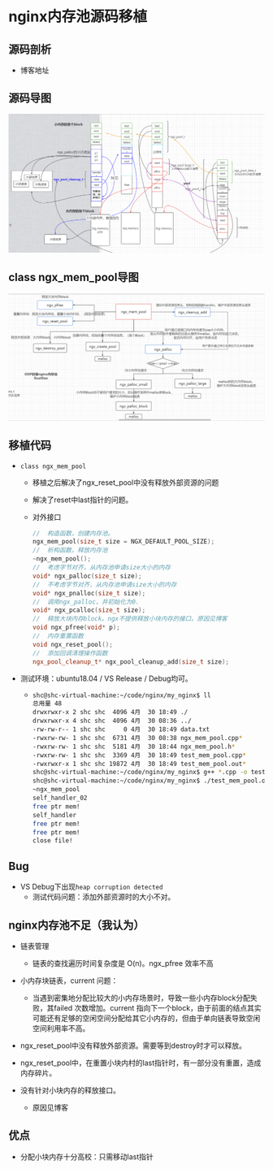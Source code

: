 # nginx内存池源码移植

## 源码剖析

- 博客地址

## 源码导图

![](./ngx_mem_pool01.png)

## class ngx_mem_pool导图

![](./ngx_mem_pool.png)

## 移植代码

- `class ngx_mem_pool`

  - 移植之后解决了ngx_reset_pool中没有释放外部资源的问题

  - 解决了reset中last指针的问题。

  - 对外接口

    ```c++
    //  构造函数，创建内存池。
    ngx_mem_pool(size_t size = NGX_DEFAULT_POOL_SIZE);
    //  析构函数，释放内存池
    ~ngx_mem_pool();
    //  考虑字节对齐，从内存池申请size大小的内存
    void* ngx_palloc(size_t size);
    //  不考虑字节对齐，从内存池申请size大小的内存
    void* ngx_pnalloc(size_t size);
    //  调用ngx_palloc，并初始化为0.
    void* ngx_pcalloc(size_t size);
    //  释放大块内存block。ngx不提供释放小块内存的接口。原因见博客
    void ngx_pfree(void* p);
    //  内存重置函数
    void ngx_reset_pool();  
    //  添加回调清理操作函数
    ngx_pool_cleanup_t* ngx_pool_cleanup_add(size_t size);
    ```

- 测试环境：ubuntu18.04 / VS Release / Debug均可。

  - ```bash
    shc@shc-virtual-machine:~/code/nginx/my_nginx$ ll
    总用量 48
    drwxrwxr-x 2 shc shc  4096 4月  30 18:49 ./
    drwxrwxr-x 4 shc shc  4096 4月  30 08:36 ../
    -rw-rw-r-- 1 shc shc     0 4月  30 18:49 data.txt
    -rwxrw-rw- 1 shc shc  6731 4月  30 08:38 ngx_mem_pool.cpp*
    -rwxrw-rw- 1 shc shc  5181 4月  30 18:44 ngx_mem_pool.h*
    -rwxrw-rw- 1 shc shc  3369 4月  30 18:49 test_mem_pool.cpp*
    -rwxrwxr-x 1 shc shc 19872 4月  30 18:49 test_mem_pool.out*
    shc@shc-virtual-machine:~/code/nginx/my_nginx$ g++ *.cpp -o test_mem_pool.out -Wall
    shc@shc-virtual-machine:~/code/nginx/my_nginx$ ./test_mem_pool.out 
    ~ngx_mem_pool
    self_handler_02
    free ptr mem!
    self_handler
    free ptr mem!
    free ptr mem!
    close file!
    ```

## Bug

- VS Debug下出现`heap corruption detected`
  - 测试代码问题：添加外部资源时的大小不对。



## nginx内存池不足（我认为）

- 链表管理
  - 链表的查找遍历时间复杂度是 O(n)。ngx_pfree 效率不高
- 小内存块链表，current 问题：
  - 当遇到密集地分配比较大的小内存场景时，导致一些小内存block分配失败，其failed 次数增加。current 指向下一个block，由于前面的结点其实可能还有足够的空闲空间分配给其它小内存的，但由于单向链表导致空闲空间利用率不高。
- ngx_reset_pool中没有释放外部资源。需要等到destroy时才可以释放。
- ngx_reset_pool中，在重置小块内村的last指针时，有一部分没有重置，造成内存碎片。

- 没有针对小块内存的释放接口。
  - 原因见博客

## 优点

- 分配小块内存十分高校：只需移动last指针
